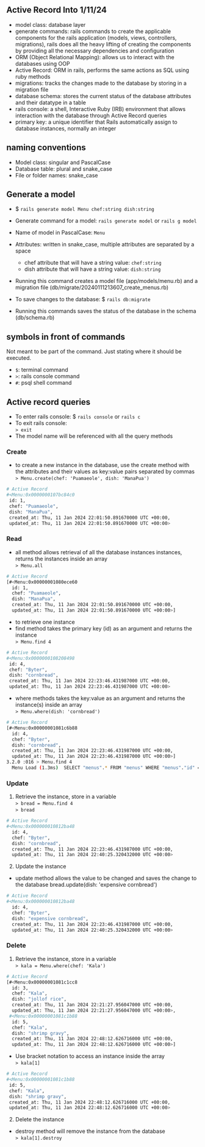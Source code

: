 ## Active Record Into 1/11/24

- model class: database layer
- generate commands: rails commands to create the applicable components for the rails application (models, views, controllers, migrations), rails does all the heavy lifting of creating the components by providing all the necessary dependencies and configuration
- ORM (Object Relational Mapping): allows us to interact with the databases using OOP 
- Active Record: ORM in rails, performs the same actions as SQL using ruby methods
- migrations: tracks the changes made to the database by storing in a migration file
- database schema: stores the current status of the database attributes and their datatype in a table
- rails console: a shell, Interactive Ruby (IRB) environment that allows interaction with the database through Active Record queries 
- primary key: a unique identifier that Rails automatically assign to database instances, normally an integer

## naming conventions
- Model class: singular and PascalCase
- Database table: plural and snake_case
- File or folder names: snake_case

## Generate a model
- $ `rails generate model Menu chef:string dish:string`
- Generate command for a model: `rails generate model` or `rails g model`
- Name of model in PascalCase: `Menu`
- Attributes: written in snake_case, multiple attributes are separated by a space
    - chef attribute that will have a string value: `chef:string`
    - dish attribute that will have a string value: `dish:string`

- Running this command creates a model file (app/models/menu.rb) and a migration file (db/migrate/20240111213607_create_menus.rb)

- To save changes to the database: $ `rails db:migrate`

- Running this commands saves the status of the database in the schema (db/schema.rb)

## symbols in front of commands
Not meant to be part of the command. Just stating where it should be executed.
- `$`: terminal command
- `>`: rails console command
- `#`: psql shell command

## Active record queries
- To enter rails console: $ `rails console` or `rails c`
- To exit rails console:   
`> exit`
- The model name will be referenced with all the query methods

### Create
- to create a new instance in the database, use the create method with the attributes and their values as key:value pairs separated by commas
`> Menu.create(chef: 'Puamaeole', dish: 'ManaPua')`
```bash
# Active Record
#<Menu:0x0000000107bc84c0
 id: 1,
 chef: "Puamaeole",
 dish: "ManaPua",
 created_at: Thu, 11 Jan 2024 22:01:50.891670000 UTC +00:00,
 updated_at: Thu, 11 Jan 2024 22:01:50.891670000 UTC +00:00>
```

### Read
- all method allows retrieval of all the database instances instances, returns the instances inside an array   
`> Menu.all`
```bash
# Active Record
[#<Menu:0x00000001080ece60
  id: 1,
  chef: "Puamaeole",
  dish: "ManaPua",
  created_at: Thu, 11 Jan 2024 22:01:50.891670000 UTC +00:00,
  updated_at: Thu, 11 Jan 2024 22:01:50.891670000 UTC +00:00>] 
```

- to retrieve one instance
- find method takes the primary key (id) as an argument and returns the instance  
`> Menu.find 4`
```bash
# Active Record
#<Menu:0x0000000108208498
 id: 4,
 chef: "Byter",
 dish: "cornbread",
 created_at: Thu, 11 Jan 2024 22:23:46.431987000 UTC +00:00,
 updated_at: Thu, 11 Jan 2024 22:23:46.431987000 UTC +00:00>
```

- where methods takes the key:value as an argument and returns the instance(s) inside an array  
`> Menu.where(dish: 'cornbread')`
```bash
# Active Record
[#<Menu:0x00000001081c6b88
  id: 4,
  chef: "Byter",
  dish: "cornbread",
  created_at: Thu, 11 Jan 2024 22:23:46.431987000 UTC +00:00,
  updated_at: Thu, 11 Jan 2024 22:23:46.431987000 UTC +00:00>] 
3.2.0 :016 > Menu.find 4
  Menu Load (1.3ms)  SELECT "menus".* FROM "menus" WHERE "menus"."id" = $1 LIMIT $2  [["id", 4], ["LIMIT", 1]]
```

### Update
1. Retrieve the instance, store in a variable  
`> bread = Menu.find 4`  
`> bread`
```bash
# Active Record
#<Menu:0x000000010812ba48
  id: 4,
  chef: "Byter",
  dish: "cornbread",
  created_at: Thu, 11 Jan 2024 22:23:46.431987000 UTC +00:00,
  updated_at: Thu, 11 Jan 2024 22:40:25.320432000 UTC +00:00>
```

2. Update the instance
- update method allows the value to be changed and saves the change to the database
bread.update(dish: 'expensive cornbread')
```bash
# Active Record
#<Menu:0x000000010812ba48
  id: 4,
  chef: "Byter",
  dish: "expensive cornbread",
  created_at: Thu, 11 Jan 2024 22:23:46.431987000 UTC +00:00,
  updated_at: Thu, 11 Jan 2024 22:40:25.320432000 UTC +00:00>
```

### Delete
1. Retrieve the instance, store in a variable  
`> kala = Menu.where(chef: 'Kala')`
```bash
# Active Record
[#<Menu:0x00000001081c1cc8
  id: 3,
  chef: "Kala",
  dish: "jollof rice",
  created_at: Thu, 11 Jan 2024 22:21:27.956047000 UTC +00:00,
  updated_at: Thu, 11 Jan 2024 22:21:27.956047000 UTC +00:00>,
 #<Menu:0x00000001081c1b88
  id: 5,
  chef: "Kala",
  dish: "shrimp gravy",
  created_at: Thu, 11 Jan 2024 22:48:12.626716000 UTC +00:00,
  updated_at: Thu, 11 Jan 2024 22:48:12.626716000 UTC +00:00>]
```
- Use bracket notation to access an instance inside the array  
`> kala[1]`
```bash
# Active Record
#<Menu:0x00000001081c1b88
 id: 5,
 chef: "Kala",
 dish: "shrimp gravy",
 created_at: Thu, 11 Jan 2024 22:48:12.626716000 UTC +00:00,
 updated_at: Thu, 11 Jan 2024 22:48:12.626716000 UTC +00:00> 
```

2. Delete the instance
- destroy method will remove the instance from the database  
`> kala[1].destroy`




